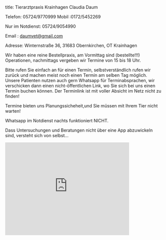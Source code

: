 title: Tierarztpraxis Krainhagen Claudia Daum

Telefon: 05724/9770999
Mobil  :0172/5452269

Nur im Notdienst: 05724/9054990

Email  : daumvet@gmail.com

Adresse: Winternstraße 36, 31683 Obernkirchen, OT Krainhagen

Wir haben eine reine Bestellpraxis, am Vormittag sind (bestellte!!!) Operationen, nachmittags vergeben wir Termine von 15 bis 18 Uhr.

Bitte rufen Sie einfach an für einen Termin, selbstverständlich rufen wir zurück und machen meist noch einen Termin am selben Tag möglich.
Unsere Patienten nutzen auch gern Whatsapp für Terminabsprachen, wir verschicken dann einen nicht-öffentlichen Link, wo Sie sich bei uns einen Termin buchen können. Der Terminlink ist mit voller Absicht im Netz nicht zu finden!

Termine bieten uns Planungssicheheit,und Sie müssen mit Ihrem Tier nicht warten!

Whatsapp im Notdienst nachts funktioniert NICHT.

Dass Untersuchungen und Beratungen nicht über eine App abzuwickeln sind, versteht sich von selbst...





<iframe src="https://www.google.com/maps/embed?pb=!1m18!1m12!1m3!1d2442.527170023395!2d9.112769275784167!3d52.251971456040074!2m3!1f0!2f0!3f0!3m2!1i1024!2i768!4f13.1!3m3!1m2!1s0x47ba7bef1d608c49%3A0xd508fa0909f82cc8!2sWinternstra%C3%9Fe%2036%2C%2031683%20Obernkirchen!5e0!3m2!1sde!2sde!4v1670001198208!5m2!1sde!2sde" width="400" height="300" style="border:0;" allowfullscreen="" loading="lazy" referrerpolicy="no-referrer-when-downgrade"></iframe>

